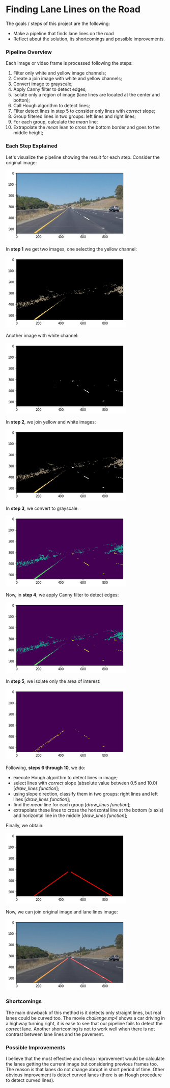 # **Finding Lane Lines on the Road**

The goals / steps of this project are the following:
* Make a pipeline that finds lane lines on the road
* Reflect about the solution, its shortcomings and possible improvements.

### Pipeline Overview

Each image or video frame is processed following the steps:
1. Filter only white and yellow image channels;
2. Create a join image with white and yellow channels;
3. Convert image to grayscale;
4. Apply Canny filter to detect edges;
5. Isolate only a region of image (lane lines are located at the center and botton);
6. Call Hough algorithm to detect lines;
7. Filter detect lines in step 5 to consider only lines with *correct* slope;
8. Group filtered lines in two groups: left lines and right lines;
9. For each group, calculate the *mean* line;
10. Extrapolate the *mean* lean to cross the bottom border and goes to the middle height;

### Each Step Explained
Let's visualize the pipeline showing the result for each step. Consider the original image:

![](./report_images/original.png)

In **step 1** we get two images, one selecting the yellow channel:

![](./report_images/yellowchannel.png)

Another image with white channel:

![](./report_images/whitechannel.png)

In **step 2**, we join yellow and white images:

![](./report_images/joinwhiteandyellowchannel.png)

In **step 3**, we convert to grayscale:

![](./report_images/gray.png)

Now, in **step 4**, we apply Canny filter to detect edges:

![](./report_images/gray.png)

In **step 5**, we isolate only the area of interest:

![](./report_images/onlyregionofinterest.png)

Following, **steps 6 through 10**, we do:
- execute Hough algorithm to detect lines in image;
- select lines with *correct* slope (absolute value between 0.5 and 10.0) [*draw_lines function*];
- using slope direction, classify them in two groups: right lines and left lines [*draw_lines function*];
- find the *mean* line for each group [*draw_lines function*];
- extrapolate these lines to cross the horizontal line at the bottom (x axis) and horizontal line in the middle [*draw_lines function*];

Finally, we obtain:

![](./report_images/houghandrawlines.png)

Now, we can join original image and lane lines image:

![](./report_images/orignialpluslinesdetect.png)


### Shortcomings

The main drawback of this method is it detects only straight lines, but real lanes could be curved too. The movie *challenge.mp4* shows a car driving in a highway turning right, it is ease to see that our pipeline fails to detect the *correct* lane. Another shortcoming is not to work well when there is not contrast between lane lines and the pavement.

### Possible Improvements

I believe that the most effective and cheap improvement would be calculate the lanes getting the current image but considering previous frames too. The reason is that lanes do not change abrupt in short period of time.
Other obvious improvement is detect curved lanes (there is an Hough procedure to detect curved lines).
